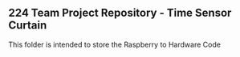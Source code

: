224 Team Project Repository - Time Sensor Curtain
--- 
This folder is intended to store the Raspberry to Hardware Code 
